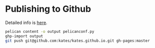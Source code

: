 # Publishing to Github

Detailed info is [here](http://docs.getpelican.com/en/latest/tips.html#publishing-to-github).

```bash
pelican content -o output pelicanconf.py
ghp-import output
git push git@github.com:kates/kates.github.io.git gh-pages:master
```

